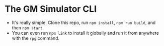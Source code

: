 # The GM Simulator CLI

- It's really simple. Clone this repo, run `npm install`, `npm run build`, and then `npm start`.
- You can even run `npm link` to install it globally and run it from anywhere with the `rpg` command.
